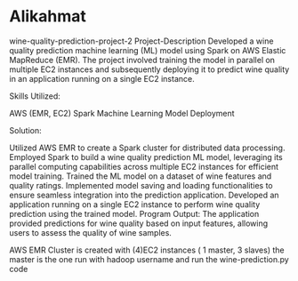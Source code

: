 # Alikahmat
wine-quality-prediction-project-2
Project-Description
Developed a wine quality prediction machine learning (ML) model using Spark on AWS Elastic MapReduce (EMR). The project involved training the model in parallel on multiple EC2 instances and subsequently deploying it to predict wine quality in an application running on a single EC2 instance.

Skills Utilized:

AWS (EMR, EC2)
Spark
Machine Learning
Model Deployment

Solution:

Utilized AWS EMR to create a Spark cluster for distributed data processing.
Employed Spark to build a wine quality prediction ML model, leveraging its parallel computing capabilities across multiple EC2 instances for efficient model training.
Trained the ML model on a dataset of wine features and quality ratings.
Implemented model saving and loading functionalities to ensure seamless integration into the prediction application.
Developed an application running on a single EC2 instance to perform wine quality prediction using the trained model.
Program Output: The application provided predictions for wine quality based on input features, allowing users to assess the quality of wine samples.

AWS EMR Cluster is created with (4)EC2 instances ( 1 master, 3 slaves) 
the master is the one run with hadoop username and run the wine-prediction.py code
